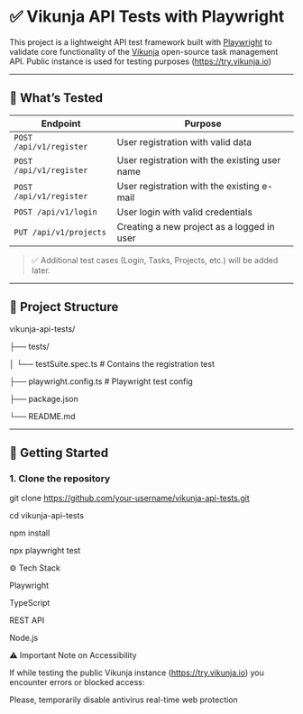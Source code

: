 # ✅ Vikunja API Tests with Playwright

This project is a lightweight API test framework built with [Playwright](https://playwright.dev) to validate core functionality of the [Vikunja](https://vikunja.io) open-source task management API. Public instance is used for testing purposes (https://try.vikunja.io)

---

## 📌 What’s Tested

| Endpoint               | Purpose                      |
|------------------------|------------------------------|
| `POST /api/v1/register` | User registration with valid data |
| `POST /api/v1/register` | User registration with the existing user name |
| `POST /api/v1/register` | User registration with the existing e-mail |
| `POST /api/v1/login   ` | User login with valid credentials |
| `PUT /api/v1/projects ` | Creating a new project as a logged in user |

> ✅ Additional test cases (Login, Tasks, Projects, etc.) will be added later.

---

## 📁 Project Structure

vikunja-api-tests/

├── tests/

│ └── testSuite.spec.ts # Contains the registration test 

├── playwright.config.ts # Playwright test config 

├── package.json 

└── README.md



---

## 🚀 Getting Started

### 1. Clone the repository

git clone https://github.com/your-username/vikunja-api-tests.git

cd vikunja-api-tests

npm install

npx playwright test


⚙️ Tech Stack

Playwright

TypeScript

REST API

Node.js


⚠️ Important Note on Accessibility

If while testing the public Vikunja instance (https://try.vikunja.io) you encounter errors or blocked access:

Please, temporarily disable antivirus real-time web protection
